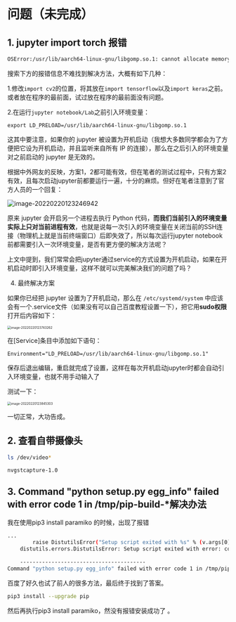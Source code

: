 # 问题（未完成）

## 1. jupyter import torch 报错

```bash
OSError:/usr/lib/aarch64-linux-gnu/libgomp.so.1: cannot allocate memory in static TLS block
```

搜索下方的报错信息不难找到解决方法，大概有如下几种：

1.修改`import cv2`的位置，将其放在`import tensorflow`以及`import keras`之前。或者放在程序的最前面，试过放在程序的最前面没有问题。

2.在运行`jupyter notebook/Lab`之前引入环境变量：

```text
export LD_PRELOAD=/usr/lib/aarch64-linux-gnu/libgomp.so.1
```

这其中要注意，如果你的 jupyter 被设置为开机启动（我想大多数同学都会为了方便把它设为开机启动，并且监听来自所有 IP 的连接），那么在之后引入的环境变量对之前启动的 jupyter 是无效的。

根据中外网友的反映，方案1，2都可能有效，但在笔者的测试过程中，只有方案2有效，且每次启动jupyter前都要运行一遍，十分的麻烦。但好在笔者注意到了官方人员的一个回复：

![image-20220220123246942](https://gitee.com/xiao_yin666/picbed/raw/master/img/image-20220220123246942.png)





原来 jupyter 会开启另一个进程去执行 Python 代码，**而我们当前引入的环境变量实际上只对当前进程有效**，也就是说每一次引入的环境变量在关闭当前的SSH连接（物理机上就是当前终端窗口）后即失效了，所以每次运行jupyter notebook前都需要引入一次环境变量，是否有更方便的解决方法呢？

上文中提到，我们常常会把jupyter通过service的方式设置为开机启动，如果在开机启动时即引入环境变量，这样不就可以完美解决我们的问题了吗？

4. 最终解决方案

如果你已经把 jupyter 设置为了开机启动，那么在 `/etc/systemd/system` 中应该会有一个.service文件（如果没有可以自己百度教程设置一下），把它用**sudo权限**打开后内容如下：



<img src="https://gitee.com/yin-qiyu/picbed/raw/master/img/image-20220220123743262.png" alt="image-20220220123743262" style="zoom:50%;" />





在[Service]条目中添加如下语句：

```text
Environment="LD_PRELOAD=/usr/lib/aarch64-linux-gnu/libgomp.so.1"
```

保存后退出编辑，重启就完成了设置，这样在每次开机启动jupyter时都会自动引入环境变量，也就不用手动输入了

测试一下：

<img src="https://gitee.com/yin-qiyu/picbed/raw/master/img/image-20220220123845303.png" alt="image-20220220123845303" style="zoom:50%;" />





一切正常，大功告成。





## 2. 查看自带摄像头

```bash
ls /dev/video*
```

```ba
nvgstcapture-1.0
```

 

## 3. Command "python setup.py egg_info" failed with error code 1 in /tmp/pip-build-*解决办法

我在使用pip3 install paramiko 的时候，出现了报错

```bash
...
        raise DistutilsError("Setup script exited with %s" % (v.args[0],))
    distutils.errors.DistutilsError: Setup script exited with error: command 'x86_64-linux-gnu-gcc' failed with exit status 1
    
    ----------------------------------------
Command "python setup.py egg_info" failed with error code 1 in /tmp/pip-build-23ykqx51/pynacl/ 
```

百度了好久也试了前人的很多方法，最后终于找到了答案。

```bash
pip3 install --upgrade pip
```

然后再执行pip3 install paramiko，然没有报错安装成功了 。